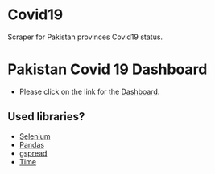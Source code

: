 # Covid19
Scraper for Pakistan provinces Covid19 status.

# Pakistan Covid 19 Dashboard
* Please click on the link for the [Dashboard](https://connect.nuxeo.com/nuxeo/site/marketplace/package/nuxeo-sample).

## Used libraries?
* [Selenium](https://selenium-python.readthedocs.io/)
* [Pandas](https://pandas.pydata.org/)
* [gspread](https://docs.gspread.org/en/latest/)
* [Time](https://docs.python.org/3/)
